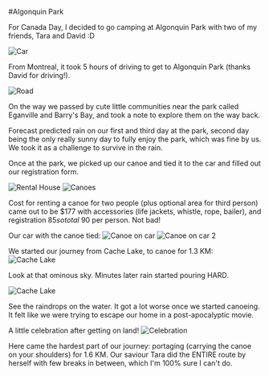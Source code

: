 #Algonquin Park

For Canada Day, I decided to go camping at Algonquin Park with two of my friends, Tara and David :D

![Car](../images/blog/algonquin_park/1.jpg "Car")

From Montreal, it took 5 hours of driving to get to Algonquin Park (thanks David for driving!). 

![Road](../images/blog/algonquin_park/2.jpg "Road")

On the way we passed by cute little communities near the park called Eganville and Barry's Bay, and took a note to explore them on the way back.

Forecast predicted rain on our first and third day at the park, second day being the only really sunny day to fully enjoy the park, which was fine by us. We took it as a challenge to survive in the rain.

Once at the park, we picked up our canoe and tied it to the car and filled out our registration form. 

![Rental House](../images/blog/algonquin_park/4.jpg "Rental House")
![Canoes](../images/blog/algonquin_park/3.jpg "Canoes")

Cost for renting a canoe for two people (plus optional area for third person) came out to be $177 with accessories (life jackets, whistle, rope, bailer), and registration $85 so total ~$90 per person. Not bad!

Our car with the canoe tied:
![Canoe on car](../images/blog/algonquin_park/5.jpg "Canoe on car")
![Canoe on car 2](../images/blog/algonquin_park/6.jpg "Canoe on car 2")

We started our journey from Cache Lake, to canoe for 1.3 KM:
![Cache Lake](../images/blog/algonquin_park/7.jpg "Cache Lake")

Look at that ominous sky. Minutes later rain started pouring HARD.

![Cache Lake](../images/blog/algonquin_park/9.jpg "Cache Lake")

See the raindrops on the water. It got a lot worse once we started canoeing. It felt like we were trying to escape our home in a post-apocalyptic movie.

A little celebration after getting on land!
![Celebration](../images/blog/algonquin_park/12.jpg "Celebration")

Here came the hardest part of our journey: portaging (carrying the canoe on your shoulders) for 1.6 KM. Our saviour Tara did the ENTIRE route by herself with few breaks in between, which I'm 100% sure I can't do.